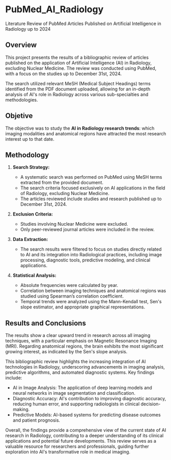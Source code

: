 # PubMed_AI_Radiology
Literature Review of PubMed Articles Published on Artificial Intelligence in Radiology up to 2024

## Overview

This project presents the results of a bibliographic review of articles published on the application of Artificial Intelligence (AI) in Radiology, excluding Nuclear Medicine. The review was conducted using PubMed, with a focus on the studies up to December 31st, 2024.

The search utilized relevant MeSH (Medical Subject Headings) terms identified from the PDF document uploaded, allowing for an in-depth analysis of AI's role in Radiology across various sub-specialties and methodologies.

## Objetive
The objective was to study the **AI in Radiology research trends**: which imaging modalities and anatomical regions have attracted the most research interest up to that date.

## Methodology

1. **Search Strategy:**
   - A systematic search was performed on PubMed using MeSH terms extracted from the provided document.
   - The search criteria focused exclusively on AI applications in the field of Radiology, excluding Nuclear Medicine.
   - The articles reviewed include studies and research published up to December 31st, 2024.

2. **Exclusion Criteria:**
   - Studies involving Nuclear Medicine were excluded.
   - Only peer-reviewed journal articles were included in the review.

3. **Data Extraction:**
   - The search results were filtered to focus on studies directly related to AI and its integration into Radiological practices, including image processing, diagnostic tools, predictive modeling, and clinical applications.

3. **Statistical Analysis:**
   - Absolute frequencies were calculated by year.
   - Correlation between imaging techniques and anatomical regions was studied using Spearman’s correlation coefficient.
   - Temporal trends were analyzed using the Mann-Kendall test, Sen's slope estimator, and appropriate graphical representations.

## Results and Conclusions
The results show a clear upward trend in research across all imaging techniques, with a particular emphasis on Magnetic Resonance Imaging (MRI). Regarding anatomical regions, the brain exhibits the most significant growing interest, as indicated by the Sen's slope analysis.

This bibliographic review highlights the increasing integration of AI technologies in Radiology, underscoring advancements in imaging analysis, predictive algorithms, and automated diagnostic systems. Key findings include:
   - AI in Image Analysis: The application of deep learning models and neural networks in image segmentation and classification.
   - Diagnostic Accuracy: AI's contribution to improving diagnostic accuracy, reducing human error, and supporting radiologists in clinical decision-making.
   - Predictive Models: AI-based systems for predicting disease outcomes and patient prognosis.

Overall, the findings provide a comprehensive view of the current state of AI research in Radiology, contributing to a deeper understanding of its clinical applications and potential future developments. This review serves as a valuable resource for researchers and professionals, guiding further exploration into AI's transformative role in medical imaging.
